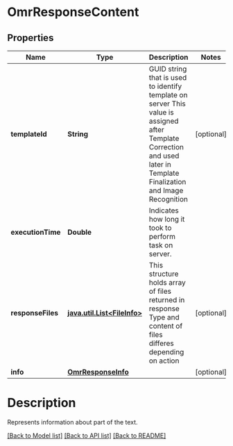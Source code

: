 
# OmrResponseContent

## Properties
Name | Type | Description | Notes
------------ | ------------- | ------------- | -------------
**templateId** | **String** | GUID string that is used to identify template on server This value is assigned after Template Correction and used later in Template Finalization and Image Recognition |  [optional]
**executionTime** | **Double** | Indicates how long it took to perform task on server. | 
**responseFiles** | [**java.util.List&lt;FileInfo&gt;**](FileInfo.md) | This structure holds array of files returned in response Type and content of files differes depending on action |  [optional]
**info** | [**OmrResponseInfo**](OmrResponseInfo.md) |  |  [optional]





# Description

Represents information about part of the text.

[[Back to Model list]](../README.md#documentation-for-models) [[Back to API list]](../README.md#documentation-for-api-endpoints) [[Back to README]](../README.md)





